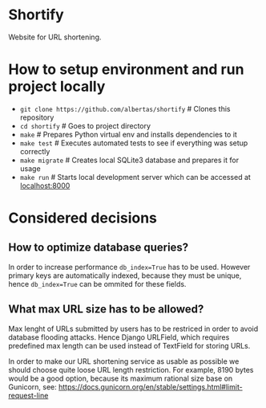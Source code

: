 # Shortify
Website for URL shortening.

# How to setup environment and run project locally
* `git clone https://github.com/albertas/shortify`  # Clones this repository
* `cd shortify`  # Goes to project directory
* `make`  # Prepares Python virtual env and installs dependencies to it
* `make test`  # Executes automated tests to see if everything was setup correctly
* `make migrate`  # Creates local SQLite3 database and prepares it for usage
* `make run`  # Starts local development server which can be accessed at [localhost:8000](http://localhost:8000)

# Considered decisions
## How to optimize database queries?
In order to increase performance `db_index=True` has to be used. However primary keys are automatically
indexed, because they must be unique, hence `db_index=True` can be ommited for these fields.

## What max URL size has to be allowed?
Max lenght of URLs submitted by users has to be restriced in order to avoid database flooding attacks.
Hence Django URLField, which requires predefined max length can be used instead of TextField for
storing URLs.

In order to make our URL shortening service as usable as possible we should choose quite loose URL
length restriction. For example, 8190 bytes would be a good option, because its maximum rational
size base on Gunicorn, see: https://docs.gunicorn.org/en/stable/settings.html#limit-request-line
